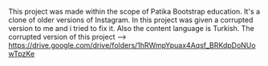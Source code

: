 This project was made within the scope of Patika Bootstrap education. It's a clone of older versions of Instagram. In this project was given a corrupted version to me and i tried to fix it. Also the content language is Turkish. The corrupted version of this project  -->  https://drive.google.com/drive/folders/1hRWmpYpuax4Aqsf_BRKdpDoNUowTpzKe
